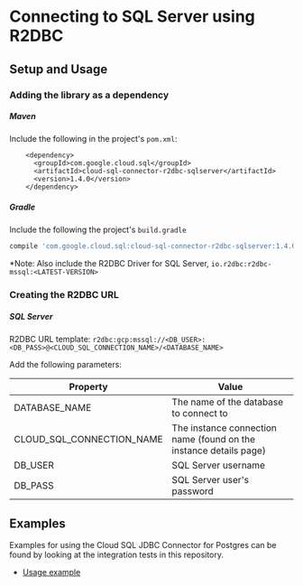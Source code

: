 # Connecting to SQL Server using R2DBC

## Setup and Usage

### Adding the library as a dependency

##### Maven
Include the following in the project's `pom.xml`: 
```maven-pom
    <dependency>
      <groupId>com.google.cloud.sql</groupId>
      <artifactId>cloud-sql-connector-r2dbc-sqlserver</artifactId>
      <version>1.4.0</version>
    </dependency>
```
##### Gradle
Include the following the project's `build.gradle`
```gradle
compile 'com.google.cloud.sql:cloud-sql-connector-r2dbc-sqlserver:1.4.0'
```
*Note: Also include the R2DBC Driver for SQL Server, `io.r2dbc:r2dbc-mssql:<LATEST-VERSION>`

### Creating the R2DBC URL

##### SQL Server
R2DBC URL template: `r2dbc:gcp:mssql://<DB_USER>:<DB_PASS>@<CLOUD_SQL_CONNECTION_NAME>/<DATABASE_NAME>`

Add the following parameters:

| Property         | Value         |
| ---------------- | ------------- |
| DATABASE_NAME   | The name of the database to connect to |
| CLOUD_SQL_CONNECTION_NAME | The instance connection name (found on the instance details page) |
| DB_USER         | SQL Server username |
| DB_PASS         | SQL Server user's password |

## Examples

Examples for using the Cloud SQL JDBC Connector for Postgres can be found by looking at the integration tests in this repository.
* [Usage example](../r2dbc/sqlserver/src/test/java/com/google/cloud/sql/core/R2dbcSqlServerIntegrationTests.java)